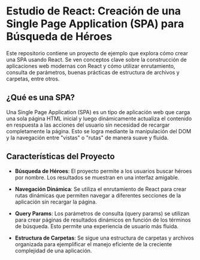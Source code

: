 # Estudio de React: Creación de una Single Page Application (SPA) para Búsqueda de Héroes

Este repositorio contiene un proyecto de ejemplo que explora cómo crear una SPA usando React. Se ven conceptos clave sobre la construcción de aplicaciones web modernas con React y cómo utilizar enrutamiento, consulta de parámetros, buenas prácticas de estructura de archivos y carpetas, entre otros.

## ¿Qué es una SPA?

Una Single Page Application (SPA) es un tipo de aplicación web que carga una sola página HTML inicial y luego dinámicamente actualiza el contenido en respuesta a las acciones del usuario sin necesidad de recargar completamente la página. Esto se logra mediante la manipulación del DOM y la navegación entre "vistas" o "rutas" de manera suave y fluida.

## Características del Proyecto

- **Búsqueda de Héroes**: El proyecto permite a los usuarios buscar héroes por nombre. Los resultados se muestran en una interfaz amigable.

- **Navegación Dinámica**: Se utiliza el enrutamiento de React para crear rutas dinámicas que permiten navegar a diferentes secciones de la aplicación sin recargar la página.

- **Query Params**: Los parámetros de consulta (query params) se utilizan para crear páginas de resultados dinámicos en función de los términos de búsqueda. Esto permite una experiencia de usuario más fluida.

- **Estructura de Carpetas**: Se sigue una estructura de carpetas y archivos organizada para ejemplificar el manejo eficiente de la creciente complejidad de una aplicación.
